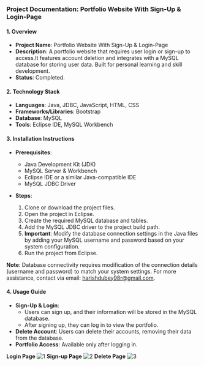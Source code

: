 ### Project Documentation: **Portfolio Website With Sign-Up & Login-Page**

#### 1. **Overview**
   - **Project Name**: Portfolio Website With Sign-Up & Login-Page
   - **Description**: A portfolio website that requires user login or sign-up to access.It features account deletion and integrates with a MySQL database for storing user data.
                      Built for personal learning and skill development.
   - **Status**: Completed.

#### 2. **Technology Stack**
   - **Languages**: Java, JDBC, JavaScript, HTML, CSS
   - **Frameworks/Libraries**: Bootstrap
   - **Database**: MySQL
   - **Tools**: Eclipse IDE, MySQL Workbench

#### 3. **Installation Instructions**
   - **Prerequisites**: 
     - Java Development Kit (JDK)
     - MySQL Server & Workbench
     - Eclipse IDE or a similar Java-compatible IDE
     - MySQL JDBC Driver

   - **Steps**:
     1. Clone or download the project files.
     2. Open the project in Eclipse.
     3. Create the required MySQL database and tables.
     4. Add the MySQL JDBC driver to the project build path.
     5. **Important**: Modify the database connection settings in the Java files by adding your MySQL username and password based on your system configuration.
     6. Run the project from Eclipse.

   **Note**: Database connectivity requires modification of the connection details (username and password) to match your system settings. 
     For more assistance, contact via email: harishdubey98r@gmail.com.

#### 4. **Usage Guide**
   - **Sign-Up & Login**: 
     - Users can sign up, and their information will be stored in the MySQL database.
     - After signing up, they can log in to view the portfolio.
   - **Delete Account**: Users can delete their accounts, removing their data from the database.
   - **Portfolio Access**: Available only after logging in.

 **Login Page**
![1](https://github.com/user-attachments/assets/9e627756-5466-4b43-94c7-b26058802623)
 **Sign-up Page** 
![2](https://github.com/user-attachments/assets/720f89e7-136f-4483-afcc-17bd159c3352)
 **Delete Page**
![3](https://github.com/user-attachments/assets/cac8f64f-ec0c-437f-9336-a9b96a8113b8)
